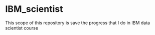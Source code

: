 # IBM_scientist
This scope of this repository is save the progress that I do in IBM data scientist course
